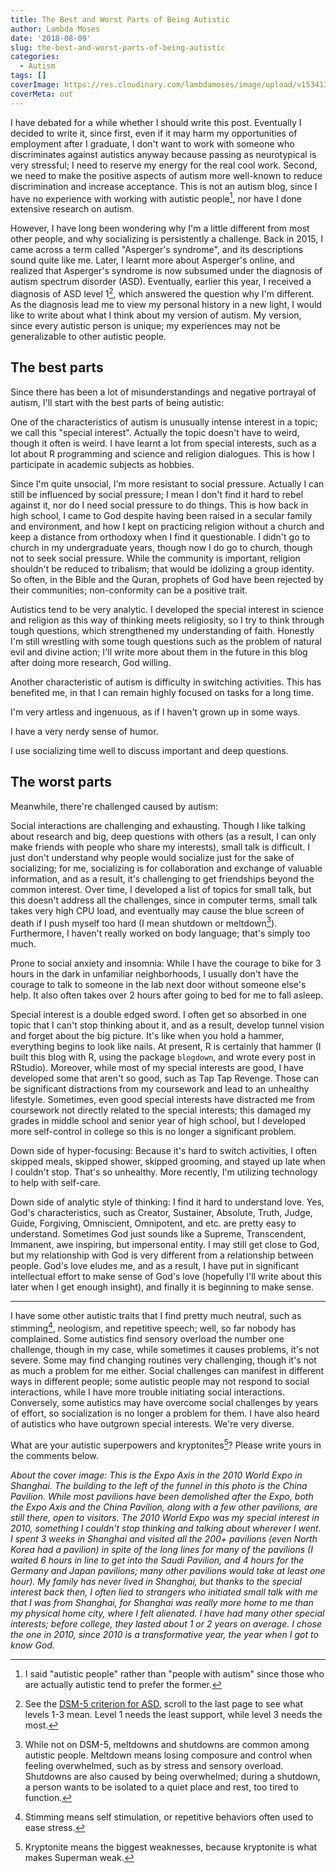 ```yaml
---
title: The Best and Worst Parts of Being Autistic
author: Lambda Moses
date: '2018-08-09'
slug: the-best-and-worst-parts-of-being-autistic
categories:
  - Autism
tags: []
coverImage: https://res.cloudinary.com/lambdamoses/image/upload/v1534131431/P1090996.jpg
coverMeta: out
---
```


I have debated for a while whether I should write this post. Eventually I decided to write it, since first, even if it may harm my opportunities of employment after I graduate, I don't want to work with someone who discriminates against autistics anyway because passing as neurotypical is very stressful; I need to reserve my energy for the real cool work. Second, we need to make the positive aspects of autism more well-known to reduce discrimination and increase acceptance. This is not an autism blog, since I have no experience with working with autistic people[^1], nor have I done extensive research on autism. 

However, I have long been wondering why I'm a little different from most other people, and why socializing is persistently a challenge. Back in 2015, I came across a term called "Asperger's syndrome", and its descriptions sound quite like me. Later, I learnt more about Asperger's online, and realized that Asperger's syndrome is now subsumed under the diagnosis of autism spectrum disorder (ASD). Eventually, earlier this year, I received a diagnosis of ASD level 1[^2], which answered the question why I'm different. As the diagnosis lead me to view my personal history in a new light, I would like to write about what I think about my version of autism. My version, since every autistic person is unique; my experiences may not be generalizable to other autistic people. 

## The best parts
Since there has been a lot of misunderstandings and negative portrayal of autism, I'll start with the best parts of being autistic:

One of the characteristics of autism is unusually intense interest in a topic; we call this "special interest". Actually the topic doesn't have to weird, though it often is weird. I have learnt a lot from special interests, such as a lot about R programming and science and religion dialogues. This is how I participate in academic subjects as hobbies.

Since I'm quite unsocial, I'm more resistant to social pressure. Actually I can still be influenced by social pressure; I mean I don't find it hard to rebel against it, nor do I need social pressure to do things. This is how back in high school, I came to God despite having been raised in a secular family and environment, and how I kept on practicing religion without a church and keep a distance from orthodoxy when I find it questionable. I didn't go to church in my undergraduate years, though now I do go to church, though not to seek social pressure. While the community is important, religion shouldn't be reduced to tribalism; that would be idolizing a group identity. So often, in the Bible and the Quran, prophets of God have been rejected by their communities; non-conformity can be a positive trait.

Autistics tend to be very analytic. I developed the special interest in science and religion as this way of thinking meets religiosity, so I try to think through tough questions, which strengthened my understanding of faith. Honestly I'm still wrestling with some tough questions such as the problem of natural evil and divine action; I'll write more about them in the future in this blog after doing more research, God willing.

Another characteristic of autism is difficulty in switching activities. This has benefited me, in that I can remain highly focused on tasks for a long time. 

I'm very artless and ingenuous, as if I haven't grown up in some ways.

I have a very nerdy sense of humor.

I use socializing time well to discuss important and deep questions.

## The worst parts
Meanwhile, there're challenged caused by autism:

Social interactions are challenging and exhausting. Though I like talking about research and big, deep questions with others (as a result, I can only make friends with people who share my interests), small talk is difficult. I just don't understand why people would socialize just for the sake of socializing; for me, socializing is for collaboration and exchange of valuable information, and as a result, it's challenging to get friendships beyond the common interest. Over time, I developed a list of topics for small talk, but this doesn't address all the challenges, since in computer terms, small talk takes very high CPU load, and eventually may cause the blue screen of death if I push myself too hard (I mean shutdown or meltdown[^3]). Furthermore, I haven't really worked on body language; that's simply too much.

Prone to social anxiety and insomnia: While I have the courage to bike for 3 hours in the dark in unfamiliar neighborhoods, I usually don't have the courage to talk to someone in the lab next door without someone else's help. It also often takes over 2 hours after going to bed for me to fall asleep. 

Special interest is a double edged sword. I often get so absorbed in one topic that I can't stop thinking about it, and as a result, develop tunnel vision and forget about the big picture. It's like when you hold a hammer, everything begins to look like nails. At present, R is certainly that hammer (I built this blog with R, using the package `blogdown`, and wrote every post in RStudio). Moreover, while most of my special interests are good, I have developed some that aren't so good, such as Tap Tap Revenge. Those can be significant distractions from my coursework and lead to an unhealthy lifestyle. Sometimes, even good special interests have distracted me from coursework not directly related to the special interests; this damaged my grades in middle school and senior year of high school, but I developed more self-control in college so this is no longer a significant problem.

Down side of hyper-focusing: Because it's hard to switch activities, I often skipped meals, skipped shower, skipped grooming, and stayed up late when I couldn't stop. That's so unhealthy. More recently, I'm utilizing technology to help with self-care.

Down side of analytic style of thinking: I find it hard to understand love. Yes, God's characteristics, such as Creator, Sustainer, Absolute, Truth, Judge, Guide, Forgiving, Omniscient, Omnipotent, and etc. are pretty easy to understand. Sometimes God just sounds like a Supreme, Transcendent, Immanent, awe inspiring, but impersonal entity. I may still get close to God, but my relationship with God is very different from a relationship between people. God's love eludes me, and as a result, I have put in significant intellectual effort to make sense of God's love (hopefully I'll write about this later when I get enough insight), and finally it is beginning to make sense.

***

I have some other autistic traits that I find pretty much neutral, such as stimming[^4], neologism, and repetitive speech; well, so far nobody has complained. Some autistics find sensory overload the number one challenge, though in my case, while sometimes it causes problems, it's not severe. Some may find changing routines very challenging, though it's not as much a problem for me either. Social challenges can manifest in different ways in different people; some autistic people may not respond to social interactions, while I have more trouble initiating social interactions. Conversely, some autistics may have overcome social challenges by years of effort, so socialization is no longer a problem for them. I have also heard of autistics who have outgrown special interests. We're very diverse. 

What are your autistic superpowers and kryptonites[^5]? Please write yours in the comments below.

_About the cover image: This is the Expo Axis in the 2010 World Expo in Shanghai. The building to the left of the funnel in this photo is the China Pavilion. While most pavilions have been demolished after the Expo, both the Expo Axis and the China Pavilion, along with a few other pavilions, are still there, open to visitors. The 2010 World Expo was my special interest in 2010, something I couldn't stop thinking and talking about wherever I went. I spent 3 weeks in Shanghai and visited all the 200+ pavilions (even North Korea had a pavilion) in spite of the long lines for many of the pavilions (I waited 6 hours in line to get into the Saudi Pavilion, and 4 hours for the Germany and Japan pavilions; many other pavilions would take at least one hour). My family has never lived in Shanghai, but thanks to the special interest back then, I often lied to strangers who initiated small talk with me that I was from Shanghai, for Shanghai was really more home to me than my physical home city, where I felt alienated. I have had many other special interests; before college, they lasted about 1 or 2 years on average. I chose the one in 2010, since 2010 is a transformative year, the year when I got to know God._

[^1]: I said "autistic people" rather than "people with autism" since those who are actually autistic tend to prefer the former.
[^2]: See the [DSM-5 criterion for ASD](https://images.pearsonclinical.com/images/assets/basc-3/basc3resources/DSM5_DiagnosticCriteria_AutismSpectrumDisorder.pdf), scroll to the last page to see what levels 1-3 mean. Level 1 needs the least support, while level 3 needs the most.
[^3]: While not on DSM-5, meltdowns and shutdowns are common among autistic people. Meltdown means losing composure and control when feeling overwhelmed, such as by stress and sensory overload. Shutdowns are also caused by being overwhelmed; during a shutdown, a person wants to be isolated to a quiet place and rest, too tired to function.
[^4]: Stimming means self stimulation, or repetitive behaviors often used to ease stress.
[^5]: Kryptonite means the biggest weaknesses, because kryptonite is what makes Superman weak.
